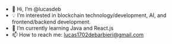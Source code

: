 - 👋  Hi, I’m @lucasdeb
- 💡  I’m interested in blockchain technology/development, AI, and frontend/backend development.
- 🌱  I’m currently learning Java and React.js
- 📫  How to reach me: lucas1702debarbieri@gmail.com
